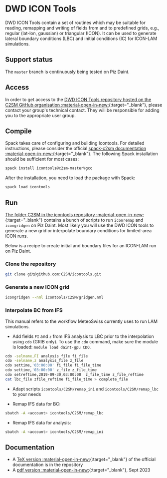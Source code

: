 
# DWD ICON Tools

DWD ICON Tools contain a set of routines which may be suitable for reading, remapping and writing of fields from and to predefined grids,
e.g., regular (lat-lon, gaussian) or triangular (ICON). It can be used to generate lateral boundary conditions (LBC) and initial conditions (IC) for ICON-LAM simulations.

## Support status

The `master` branch is continuously being tested on Piz Daint.

## Access

In order to get access to the [DWD ICON Tools repository hosted on the C2SM GitHub organisation :material-open-in-new:](https://github.com/C2SM/icontools){:target="_blank"},
please contact your group's technical contact. They will be responsible for adding you to the appropriate user group.

## Compile

Spack takes care of configuring and building Icontools. For detailed instructions,
please consider the official [spack-c2sm documentation :material-open-in-new:](https://c2sm.github.io/spack-c2sm/latest){:target="_blank"}.
The following Spack installation should be sufficient for most cases:

```bash
spack install icontools@c2sm-master%gcc
```

After the installation, you need to load the package with Spack:

```bash
spack load icontools
```

## Run

[The folder C2SM in the icontools repository :material-open-in-new:](https://github.com/C2SM/icontools/tree/master/C2SM){:target="_blank"} contains a bunch of scripts to run `iconremap` and `icongridgen` on Piz Daint.
Most likely you will use the DWD ICON tools to generate a new grid or interpolate boundary conditions for limited-area ICON runs. 

Below is a recipe to create initial and boundary files for an ICON-LAM run on Piz Daint.

### Clone the repository
```bash
git clone git@github.com:C2SM/icontools.git
```

### Generate a new ICON grid

 ```bash
icongridgen --nml icontools/C2SM/gridgen.nml
``` 

### Interpolate BC from IFS

This manual refers to the workflow MeteoSwiss currently uses to run LAM simulations.

* Add fields `FI` and `z` from IFS analysis to LBC prior to the interpolation using `cdo` (GRIB only). To use the `cdo` command, make sure the module is loaded: `module load daint-gpu CDO`.

```bash
cdo -selname,FI analysis_file fi_file
cdo -selname,z analysis_file z_file
cdo settime,'03:00:00' fi_file fi_file_time
cdo settime,'03:00:00' z_file z_file_time
cdo setreftime,2019-09-30,03:00:00  z_file_time z_file_reftime
cat lbc_file zfile_reftime fi_file_time > complete_file
```

* Adapt scripts `icontools/C2SM/remap_ini` and `icontools/C2SM/remap_lbc` to your needs

* Remap IFS data for BC:

 ```bash
sbatch -A <account> icontools/C2SM/remap_lbc
``` 

* Remap IFS data for analysis:

 ```bash
sbatch -A <account> icontools/C2SM/remap_ini
```

## Documentation

* A [TeX version :material-open-in-new:](https://github.com/C2SM/icontools/blob/master/doc/icontools_doc.tex){:target="_blank"} of the official documentation is in the repository
* A [pdf version :material-open-in-new:](https://polybox.ethz.ch/index.php/s/jdYaNrWFF8LjcrF){:target="_blank"}, Sept 2023
